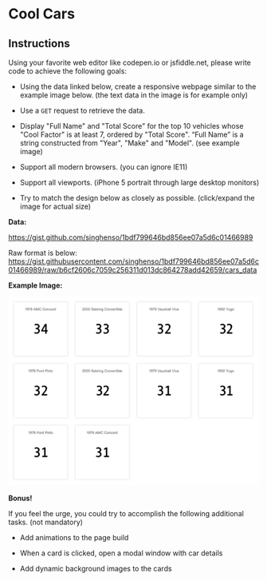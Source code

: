 # Cool Cars

## Instructions

Using your favorite web editor like codepen.io or jsfiddle.net, please write code to achieve the following goals:

- Using the data linked below, create a responsive webpage similar to the example image below. (the text data in the image is for example only)

- Use a `GET` request to retrieve the data.

- Display "Full Name" and "Total Score" for the top 10 vehicles whose "Cool Factor" is at least 7, ordered by "Total Score". “Full Name” is a string constructed from "Year", "Make" and "Model".  (see example image)

- Support all modern browsers. (you can ignore IE11)

- Support all viewports. (iPhone 5 portrait through large desktop monitors)

- Try to match the design below as closely as possible. (click/expand the image for actual size)


**Data:**

https://gist.github.com/singhenso/1bdf799646bd856ee07a5d6c01466989

Raw format is below:
https://gist.githubusercontent.com/singhenso/1bdf799646bd856ee07a5d6c01466989/raw/b6cf2606c7059c256311d013dc864278add42659/cars_data

**Example Image:**

![lame-cars-frontend-challenge](https://github.com/singhenso/front-end-challenge-1.md/blob/master/58198943-edfe3080-7cbe-11e9-8b70-a87e1d18a840.png?raw=true)


**Bonus!**

If you feel the urge, you could try to accomplish the following additional tasks. (not mandatory)

- Add animations to the page build

- When a card is clicked, open a modal window with car details

- Add dynamic background images to the cards
